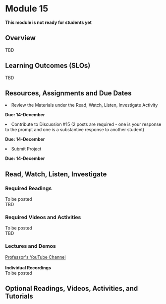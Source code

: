 # Module 15
****This module is not ready for students yet****

## Overview
TBD
## Learning Outcomes (SLOs)
TBD
## Resources, Assignments and Due Dates
<li>Review the Materials under the Read, Watch, Listen, Investigate Activity<br>

****Due: 14-December****

<li>Contribute to Discussion #15 (2 posts are required - one is your response to the prompt and one is a substantive response to another student) <br>

****Due: 14-December**** <br>

<li>Submit Project <br>

****Due: 14-December**** <br>


## Read, Watch, Listen, Investigate
### Required Readings
To be posted<br>
TBD

### Required Videos and Activities
To be posted<br>
TBD
### Lectures and Demos
[Professor's YouTube Channel](https://www.youtube.com/channel/UC3vqKF4jspXh8hxFLpTfsyw?view_as=subscriber)<br><br>
****Individual Recordings****<br>
To be posted

## Optional Readings, Videos, Activities, and Tutorials
